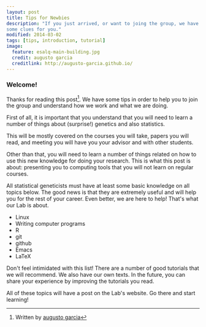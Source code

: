 ```yaml
---
layout: post
title: Tips for Newbies
description: "If you just arrived, or want to joing the group, we have
some clues for you."
modified: 2014-03-02
tags: [tips, introduction, tutorial]
image:
  feature: esalq-main-building.jpg
  credit: augusto garcia
  creditlink: http://augusto-garcia.github.io/
---
```


### Welcome!

Thanks for reading this post[^1]. We have some tips in order to help
you to join the group and understand how we work and what we are
doing.

First of all, it is important that you understand that you will need
to learn a number of things about (surprise!) genetics and also
statistics.

This will be mostly covered on the courses you will take, papers you
will read, and meeting you will have you your advisor and with other
students.

Other than that, you will need to learn a number of things related on
how to use this new knowledge for doing your research. This is what
this post is about: presenting you to computing tools that you will
not learn on regular courses.

All statistical geneticists must have at least some basic knowledge on
all topics below. The good news is that they are extremely useful and
will help you for the rest of your career. Even better, we are here to
help! That's what our Lab is about.

* Linux
* Writing computer programs
* R
* git
* github
* Emacs
* LaTeX

Don't feel intimidated with this list! There are a number of good
tutorials that we will recommend. We also have our own texts. In the
future, you can share your experience by improving the tutorials you
read.

All of these topics will have a post on the Lab's website. Go there
and start learning!


[^1]: Written by [augusto garcia](http://augusto-garcia.github.io/)
